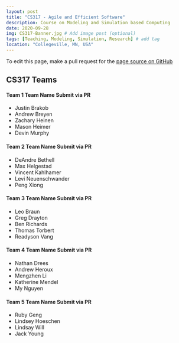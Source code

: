 ```yaml
---
layout: post
title: "CS317 - Agile and Efficient Software"
description: Course on Modeling and Simulation based Computing
date: 2020-09-28
img: CS317-Banner.jpg # Add image post (optional)
tags: [Teaching, Modeling, Simulation, Research] # add tag
location: "Collegeville, MN, USA"
---
```


To edit this page, make a pull request for the [page source on GitHub](https://github.com/maherou/Teaching/blob/master/files/CS317/Teams.md)

## CS317 Teams

#### Team 1 Team Name Submit via PR

- Justin Brakob
- Andrew Breyen
- Zachary Heinen
- Mason Heimer
- Devin Murphy

#### Team 2 Team Name Submit via PR

- DeAndre Bethell
- Max Helgestad
- Vincent Kahlhamer
- Levi Neuenschwander
- Peng Xiong

#### Team 3 Team Name Submit via PR
- Leo	Braun
- Greg Drayton
- Ben Richards
- Thomas Torbert
- Readyson Vang

#### Team 4 Team Name Submit via PR
- Nathan Drees
- Andrew Heroux
- Mengzhen Li
- Katherine Mendel
- My Nguyen
	

#### Team 5 Team Name Submit via PR
- Ruby Geng
- Lindsey Hoeschen
- Lindsay Will
- Jack Young
